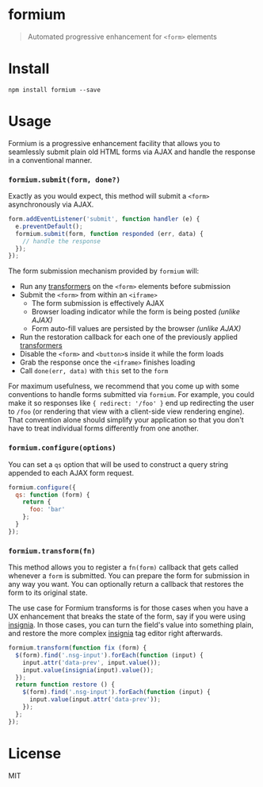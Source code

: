 # formium

> Automated progressive enhancement for `<form>` elements

# Install

```shell
npm install formium --save
```

# Usage

Formium is a progressive enhancement facility that allows you to seamlessly submit plain old HTML forms via AJAX and handle the response in a conventional manner.

### `formium.submit(form, done?)`

Exactly as you would expect, this method will submit a `<form>` asynchronously via AJAX.

```js
form.addEventListener('submit', function handler (e) {
  e.preventDefault();
  formium.submit(form, function responded (err, data) {
    // handle the response
  });
});
```

The form submission mechanism provided by `formium` will:

- Run any [transformers](#formiumtransformfn) on the `<form>` elements before submission
- Submit the `<form>` from within an `<iframe>`
  - The form submission is effectively AJAX
  - Browser loading indicator while the form is being posted _(unlike AJAX)_
  - Form auto-fill values are persisted by the browser _(unlike AJAX)_
- Run the restoration callback for each one of the previously applied [transformers](#formiumtransformfn)
- Disable the `<form>` and `<button>`s inside it while the form loads
- Grab the response once the `<iframe>` finishes loading
- Call `done(err, data)` with `this` set to the `form`

For maximum usefulness, we recommend that you come up with some conventions to handle forms submitted via `formium`. For example, you could make it so responses like `{ redirect: '/foo' }` end up redirecting the user to `/foo` (or rendering that view with a client-side view rendering engine). That convention alone should simplify your application so that you don't have to treat individual forms differently from one another.

### `formium.configure(options)`

You can set a `qs` option that will be used to construct a query string appended to each AJAX form request.

```js
formium.configure({
  qs: function (form) {
    return {
      foo: 'bar'
    };
  }
});
```

### `formium.transform(fn)`

This method allows you to register a `fn(form)` callback that gets called whenever a `form` is submitted. You can prepare the form for submission in any way you want. You can optionally return a callback that restores the form to its original state.

The use case for Formium transforms is for those cases when you have a UX enhancement that breaks the state of the form, say if you were using [insignia][1]. In those cases, you can turn the field's value into something plain, and restore the more complex [insignia][1] tag editor right afterwards.

```js
formium.transform(function fix (form) {
  $(form).find('.nsg-input').forEach(function (input) {
    input.attr('data-prev', input.value());
    input.value(insignia(input).value());
  });
  return function restore () {
    $(form).find('.nsg-input').forEach(function (input) {
      input.value(input.attr('data-prev'));
    });
  };
});
```

# License

MIT

[1]: https://github.com/bevacqua/insignia
